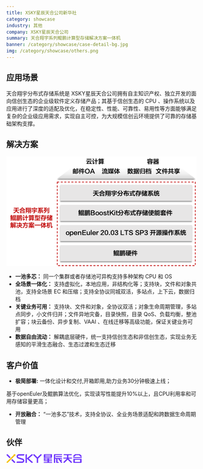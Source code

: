 ```yaml
---
title: XSKY星辰天合公司新华社
category: showcase
industry: 其他
company: XSKY星辰天合公司
summary: 天合翔宇系列鲲鹏计算型存储解决方案一体机
banner: /category/showcase/case-detail-bg.jpg
img: /category/showcase/others.png
---
```


## 应用场景

天合翔宇分布式存储系统是 XSKY星辰天合公司拥有自主知识产权、独立开发的面向信创生态的企业级软件定义存储产品；其基于信创生态的 CPU 、操作系统以及应用进行了深度的适配及优化，在稳定性、性能、可靠性、易用性等方面能够满足复杂的企业级应用需求，实现自主可控，为大规模信创云环境提供了可靠的存储基础架构支撑。

## 解决方案

<div class="case-img"><img src="./xh.png"/></div>

- **一池多芯：** 同一个集群或者存储池可异构支持多种架构 CPU 和 OS
- **全场景一体化：** 支持虚拟化，本地应用，非结构化等；支持块，文件和对象共池，支持全场景 EC 和压缩；支持全协议同城双活，多站点，上下云，数据归档
- **关键业务可用：** 支持块、文件和对象，全协议双活；对象生命周期管理，多站点同步，小文件归并；文件异地灾备，目录快照，目录 QoS、负载均衡，整池扩容；块云备份、异步复制、VAAI 、在线迁移等高级功能，保证关键业务可用
- **数据自由流动：** 解耦底层硬件，统一支持信创生态和非信创生态，实现业务无感知的平滑生态融合、生态过渡和生态迁移


## 客户价值

- **极简部署:**  一体化设计和交付,开箱即用,助力业务30分钟极速上线；

基于openEuler及鲲鹏算法优化，实现读写性能提升10%以上，且CPU利用率和可用存储容量更高；

- **开放融合：** “一池多芯”技术，支持全协议、全业务场景适配和跨数据生命周期管理

## 伙伴


<img src="./XSKY.png" width="200" >
